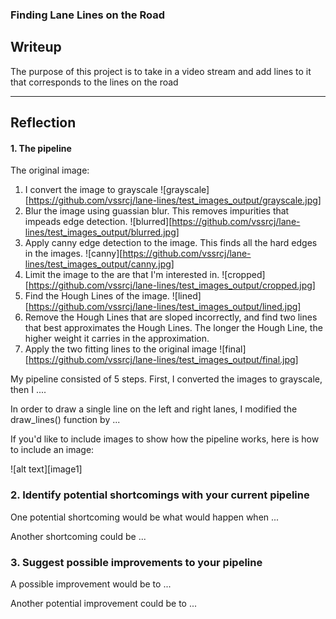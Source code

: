 ### **Finding Lane Lines on the Road** 

## Writeup

The purpose of this project is to take in a video stream and add lines to it that corresponds to the lines on the road

---

## Reflection

#### 1. The pipeline

The original image:

1. I convert the image to grayscale
![grayscale][https://github.com/vssrcj/lane-lines/test_images_output/grayscale.jpg]
2. Blur the image using guassian blur.  This removes impurities that impeads edge detection.
![blurred][https://github.com/vssrcj/lane-lines/test_images_output/blurred.jpg]
3. Apply canny edge detection to the image.  This finds all the hard edges in the images.
![canny][https://github.com/vssrcj/lane-lines/test_images_output/canny.jpg]
4. Limit the image to the are that I'm interested in.
![cropped][https://github.com/vssrcj/lane-lines/test_images_output/cropped.jpg]
5. Find the Hough Lines of the image.
![lined][https://github.com/vssrcj/lane-lines/test_images_output/lined.jpg]
6. Remove the Hough Lines that are sloped incorrectly, and find two lines that best approximates the Hough Lines. The longer the Hough Line, the higher weight it carries in the approximation.
7. Apply the two fitting lines to the original image
![final][https://github.com/vssrcj/lane-lines/test_images_output/final.jpg]


My pipeline consisted of 5 steps. First, I converted the images to grayscale, then I .... 

In order to draw a single line on the left and right lanes, I modified the draw_lines() function by ...

If you'd like to include images to show how the pipeline works, here is how to include an image: 

![alt text][image1]


### 2. Identify potential shortcomings with your current pipeline


One potential shortcoming would be what would happen when ... 

Another shortcoming could be ...


### 3. Suggest possible improvements to your pipeline

A possible improvement would be to ...

Another potential improvement could be to ...
